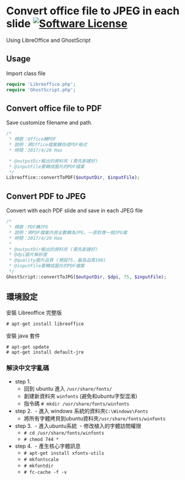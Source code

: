 # Convert office file to JPEG in each slide [![Software License](https://img.shields.io/badge/license-MIT-brightgreen.svg?style=flat-square)](LICENSE.md)
Using LibreOffice and GhostScript

## Usage
Import class file
```php
require 'Libreoffice.php';
require 'GhostScript.php';
```
## Convert office file to PDF
Save customize filename and path.
```php
/*
 * 標題：Office轉PDF
 * 說明：將Office檔案轉存成PDF格式
 * 時間：2017/4/20 Hao

 * @outputDir輸出的資料夾 (需先創建好)
 * @inputFile要轉成圖片的PDF檔案
 */
Libreoffice::convertToPDF($outputDir, $inputFile);
```
## Convert PDF to JPEG
Convert with each PDF slide and save in each JPEG file
```php
/*
 * 標題：PDF轉JPG
 * 說明：將PDF檔案內頁全數轉為JPG，一頁對應一個JPG檔
 * 時間：2017/4/20 Hao
 * 
 * @outputDir輸出的資料夾 (需先創建好)
 * @dpi圖片解析度
 * @quality圖片品質 (預設75，最高品質100)
 * @inputFile要轉成圖片的PDF檔案
 */
GhostScript::convertToJPG($outputDir, $dpi, 75, $inputFile);
```


## 環境設定
安裝 Libreoffice 完整版
```
# apt-get install libreoffice
```

安裝 java 套件
```
# apt-get update
# apt-get install default-jre
```

### 解決中文字亂碼
- step 1.
  - 回到 ubuntu 進入 `/usr/share/fonts/`
  - 創建新資料夾 `winfonts` (避免和ubuntu字型混淆)
  - 指令碼 `# mkdir /usr/share/fonts/winfonts`
- step 2.
  - 進入 windows 系統的資料夾`C:\Windows\Fonts`
  - 將所有字體拷貝到ubuntu資料夾`/usr/share/fonts/winfonts`
- step 3.
  - 進入ubuntu系統
  - 修改植入的字體訪問權限
  - `# cd /usr/share/fonts/winfonts`
  - `# chmod 744 *`
- step 4.
  - 產生核心字體訊息
  - `# apt-get install xfonts-utils`
  - `# mkfontscale`
  - `# mkfontdir`
  - `# fc-cache -f -v`

